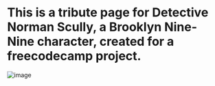 ﻿# This is a tribute page for Detective Norman Scully, a Brooklyn Nine-Nine character, created for a freecodecamp project.

![image](https://user-images.githubusercontent.com/61703808/161251998-551c987e-96fa-4e66-98f5-400315f74a3d.png)
